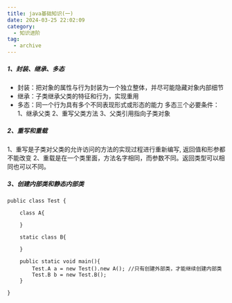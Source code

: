 ```yaml
---
title: java基础知识(一)
date: 2024-03-25 22:02:09
category:
  - 知识进阶
tag:
  - archive
---
```

##### 1、封装、继承、多态
* 封装：把对象的属性与行为封装为一个独立整体，并尽可能隐藏对象内部细节
* 继承：子类继承父类的特征和行为，实现重用
* 多态：同一个行为具有多个不同表现形式或形态的能力
多态三个必要条件：
1、继承父类
2、重写父类方法
3、父类引用指向子类对象

##### 2、重写和重载
1、重写是子类对父类的允许访问的方法的实现过程进行重新编写, 返回值和形参都不能改变
2、重载是在一个类里面，方法名字相同，而参数不同。返回类型可以相同也可以不同。

##### 3、创建内部类和静态内部类
```
public class Test {

    class A{

    }

    static class B{

    }

    public static void main(){
        Test.A a = new Test().new A(); //只有创建外部类，才能继续创建内部类
        Test.B b = new Test.B();
    }

}
```
